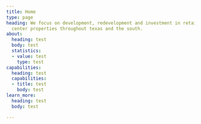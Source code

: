 ```yaml
---
title: Home
type: page
heading: We focus on development, redevelopment and investment in retail and shopping
  center properties throughout texas and the south.
about:
  heading: test
  body: test
  statistics:
  - value: test
    type: test
capabilities:
  heading: test
  capabilities:
  - title: test
    body: test
learn_more:
  heading: test
  body: test

---
```

